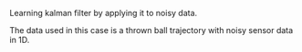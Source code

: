 Learning kalman filter by applying it to noisy data.

The data used in this case is a thrown ball trajectory with noisy sensor data in 1D.